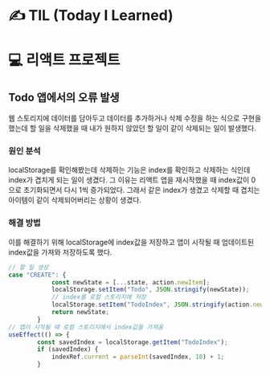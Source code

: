 # ✍ TIL (Today I Learned)

# 💻 리액트 프로젝트
## Todo 앱에서의 오류 발생
웹 스토리지에 데이터를 담아두고 데이터를 추가하거나 삭제 수정을 하는 식으로 구현을 했는데 할 일을 삭제했을 때 내가 원하지 않았던 할 일이 같이 삭제되는 일이 발생했다.

### 원인 분석
localStorage를 확인해봤는데 삭제하는 기능은 index를 확인하고 삭제하는 식인데 index가 겹치게 되는 일이 생겼다. 그 이유는 리액트 앱을 재시작했을 때 index값이 0으로 초기화되면서 다시 1씩 증가되었다. 그래서 같은 index가 생겼고 삭제할 때 겹치는 아이템이 같이 삭제되어버리는 상황이 생겼다.

### 해결 방법
이를 해결하기 위해 localStorage에 index값을 저장하고 앱이 시작될 때 업데이트된 index값을 가져와 저장하도록 했다.

```js
// 할 일 생성
case "CREATE": {
            const newState = [...state, action.newItem];
            localStorage.setItem("Todo", JSON.stringify(newState));
            // index를 로컬 스토리지에 저장
            localStorage.setItem("TodoIndex", JSON.stringify(action.newItem.index));
            return newState;
        }
// 앱이 시작될 때 로컬 스토리지에서 index값을 가져옴
useEffect(() => {
        const savedIndex = localStorage.getItem("TodoIndex");
        if (savedIndex) {
            indexRef.current = parseInt(savedIndex, 10) + 1;
        }
```